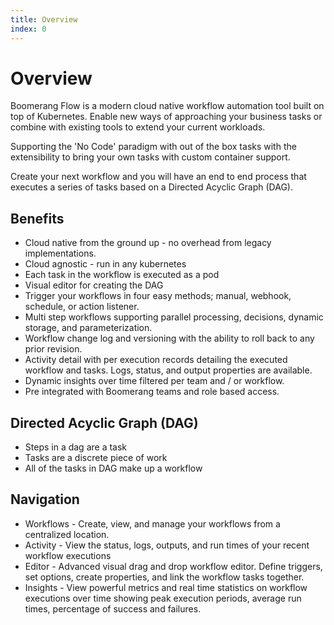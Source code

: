```yaml
---
title: Overview
index: 0
---
```


# Overview

Boomerang Flow is a modern cloud native workflow automation tool built on top of Kubernetes. Enable new ways of approaching your business tasks or combine with existing tools to extend your current workloads.

Supporting the 'No Code' paradigm with out of the box tasks with the extensibility to bring your own tasks with custom container support. 

Create your next workflow and you will have an end to end process that executes a series of tasks based on a Directed Acyclic Graph (DAG).

## Benefits

* Cloud native from the ground up - no overhead from legacy implementations.
* Cloud agnostic - run in any kubernetes
* Each task in the workflow is executed as a pod
* Visual editor for creating the DAG
* Trigger your workflows in four easy methods; manual, webhook, schedule, or action listener.
* Multi step workflows supporting parallel processing, decisions, dynamic storage, and parameterization. 
* Workflow change log and versioning with the ability to roll back to any prior revision.
* Activity detail with per execution records detailing the executed workflow and tasks. Logs, status, and output properties are available.
* Dynamic insights over time filtered per team and / or workflow.
* Pre integrated with Boomerang teams and role based access.

## Directed Acyclic Graph (DAG)

- Steps in a dag are a task
- Tasks are a discrete piece of work
- All of the tasks in DAG make up a workflow

## Navigation

* Workflows - Create, view, and manage your workflows from a centralized location. 
* Activity - View the status, logs, outputs, and run times of your recent workflow executions
* Editor - Advanced visual drag and drop workflow editor. Define triggers, set options, create properties, and link the workflow tasks together.
* Insights - View powerful metrics and real time statistics on workflow executions over time showing peak execution periods, average run times, percentage of success and failures.

